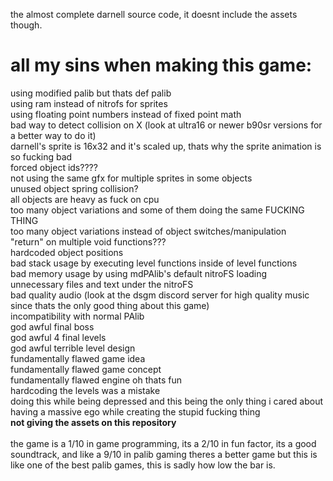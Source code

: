 the almost complete darnell source code, it doesnt include the assets though.

<h1>all my sins when making this game:</h1>

using modified palib but thats def palib<br>
using ram instead of nitrofs for sprites<br>
using floating point numbers instead of fixed point math<br>
bad way to detect collision on X (look at ultra16 or newer b90sr versions for a better way to do it)<br>
darnell's sprite is 16x32 and it's scaled up, thats why the sprite animation is so fucking bad<br>
forced object ids????<br>
not using the same gfx for multiple sprites in some objects<br>
unused object spring collision? <br>
all objects are heavy as fuck on cpu <br>
too many object variations and some of them doing the same FUCKING THING <br>
too many object variations instead of object switches/manipulation<br>
"return" on multiple void functions???<br>
hardcoded object positions <br>
bad stack usage by executing level functions inside of level functions<br>
bad memory usage by using mdPAlib's default nitroFS loading<br>
unnecessary files and text under the nitroFS<br>
bad quality audio (look at the dsgm discord server for high quality music since thats the only good thing about this game) <br>
incompatibility with normal PAlib<br>
god awful final boss<br>
god awful 4 final levels<br>
god awful terrible level design<br>
fundamentally flawed game idea<br>
fundamentally flawed game concept<br>
fundamentally flawed engine oh thats fun<br>
hardcoding the levels was a mistake<br>
doing this while being depressed and this being the only thing i cared about<br>
having a massive ego while creating the stupid fucking thing<br>
<strong>not giving the assets on this repository</strong><br><br>
the game is a 1/10 in game programming, its a 2/10 in fun factor, its a good soundtrack, 
and like a 9/10 in palib gaming theres a better game but this is like one of the best palib games, this is sadly how low the bar is.
